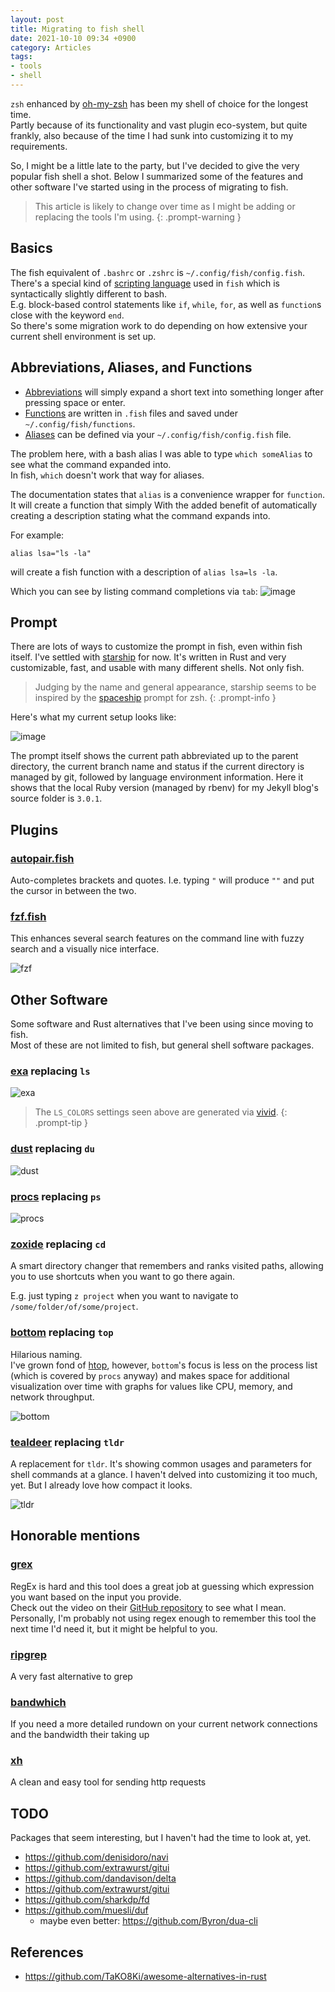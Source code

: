 ```yaml
---
layout: post
title: Migrating to fish shell
date: 2021-10-10 09:34 +0900
category: Articles
tags:
- tools
- shell
---
```


`zsh` enhanced by [oh-my-zsh](https://ohmyz.sh) has been my shell of choice for the longest time.  
Partly because of its functionality and vast plugin eco-system, but quite frankly, also because of the time I had sunk into customizing it to my requirements.

So, I might be a little late to the party, but I've decided to give the very popular fish shell a shot.
Below I summarized some of the features and other software I've started using in the process of migrating to fish.

> This article is likely to change over time as I might be adding or replacing the tools I'm using.
{: .prompt-warning }

## Basics

The fish equivalent of `.bashrc` or `.zshrc` is `~/.config/fish/config.fish`.  
There's a special kind of [scripting language](https://fishshell.com/docs/current/language.html) used 
in `fish` which is syntactically slightly different to bash.  
E.g. block-based control statements like `if`, `while`, `for`, as well as `function`s close with the keyword `end`.  
So there's some migration work to do depending on how extensive your current shell environment is set up.

## Abbreviations, Aliases, and Functions

- [Abbreviations](https://fishshell.com/docs/2.7/commands.html#abbr) will simply expand a short text into something longer after pressing space or enter.  
- [Functions](https://fishshell.com/docs/current/cmds/function.html) are written in `.fish` files and saved under `~/.config/fish/functions`.
- [Aliases](https://fishshell.com/docs/current/cmds/alias.html) can be defined via your `~/.config/fish/config.fish` file.

The problem here, with a bash alias I was able to type `which someAlias` to see what the command expanded into.  
In fish, `which` doesn't work that way for aliases.  

The documentation states that `alias` is a convenience wrapper for `function`. 
It will create a function that simply With the added benefit of automatically creating a description stating what the command expands into.

For example: 

```
alias lsa="ls -la"
```

will create a fish function with a description of `alias lsa=ls -la`. 

Which you can see by listing command completions via `tab`:
![image](/../assets/img/fish_alias_description.png)


## Prompt

There are lots of ways to customize the prompt in fish, even within fish itself.
I've settled with [starship](https://github.com/starship/starship) for now. It's written in Rust and very customizable, fast, and usable with many different shells. Not only fish.

> Judging by the name and general appearance, starship seems to be inspired by the [spaceship](https://github.com/spaceship-prompt/spaceship-prompt) prompt for zsh.
{: .prompt-info }

Here's what my current setup looks like:

![image](/../assets/img/fish_starship.png)

The prompt itself shows the current path abbreviated up to the parent directory, the current branch name and status if the current directory is managed by git, followed by language environment information. Here it shows that the local Ruby version (managed by rbenv) for my Jekyll blog's source folder is `3.0.1`. 

## Plugins

### [autopair.fish](https://github.com/jorgebucaran/autopair.fish)

Auto-completes brackets and quotes. I.e. typing `"` will produce `""` and put the cursor in between the two.

### [fzf.fish](https://github.com/PatrickF1/fzf.fish)

This enhances several search features on the command line with fuzzy search and a visually nice interface.

![fzf](/../assets/img/fish_fzf.gif)

## Other Software

Some software and Rust alternatives that I've been using since moving to fish.  
Most of these are not limited to fish, but general shell software packages.

### [exa]() replacing `ls`

![exa](/../assets/img/fish_exa.png)

> The `LS_COLORS` settings seen above are generated via [vivid](https://github.com/sharkdp/vivid).
{: .prompt-tip }

### [dust](https://github.com/bootandy/dust) replacing `du`

![dust](/../assets/img/shell_dust.png)

### [procs](https://github.com/dalance/procs) replacing `ps`

![procs](/../assets/img/shell_procs.png)

### [zoxide](https://github.com/ajeetdsouza/zoxide) replacing `cd`

A smart directory changer that remembers and ranks visited paths, allowing you to use shortcuts when you want to go there again.

E.g. just typing `z project` when you want to navigate to `/some/folder/of/some/project`.


### [bottom](https://github.com/ClementTsang/bottom) replacing `top`

Hilarious naming.  
I've grown fond of [htop](https://htop.dev/), however, `bottom`'s focus is less on the process list 
(which is covered by `procs` anyway) and makes space for additional visualization over time with graphs
for values like CPU, memory, and network throughput.

![bottom](/../assets/img/shell_bottom.png)

### [tealdeer](https://dbrgn.github.io/tealdeer/) replacing `tldr`

A replacement for `tldr`. It's showing common usages and parameters for shell commands at a glance.
I haven't delved into customizing it too much, yet. But I already love how compact it looks.

![tldr](/../assets/img/shell_tldr.png)

## Honorable mentions

### [grex](https://github.com/pemistahl/grex)

RegEx is hard and this tool does a great job at guessing which expression you want based on the input you provide.  
Check out the video on their [GitHub repository](https://github.com/pemistahl/grex) to see what I mean.
Personally, I'm probably not using regex enough to remember this tool the next time I'd need it, but it might be helpful to you.

### [ripgrep](https://github.com/BurntSushi/ripgrep)

A very fast alternative to grep

### [bandwhich](https://github.com/imsnif/bandwhich)

If you need a more detailed rundown on your current network connections and the bandwidth their taking up

### [xh](https://github.com/ducaale/xh)

A clean and easy tool for sending http requests


## TODO

Packages that seem interesting, but I haven't had the time to look at, yet.

- https://github.com/denisidoro/navi
- https://github.com/extrawurst/gitui
- https://github.com/dandavison/delta
- https://github.com/extrawurst/gitui
- https://github.com/sharkdp/fd
- https://github.com/muesli/duf
  - maybe even better: https://github.com/Byron/dua-cli

## References

- https://github.com/TaKO8Ki/awesome-alternatives-in-rust
